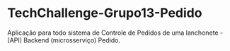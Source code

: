 # TechChallenge-Grupo13-Pedido
Aplicação para todo sistema de Controle de Pedidos de uma lanchonete - [API] Backend (microsserviço) Pedido.
